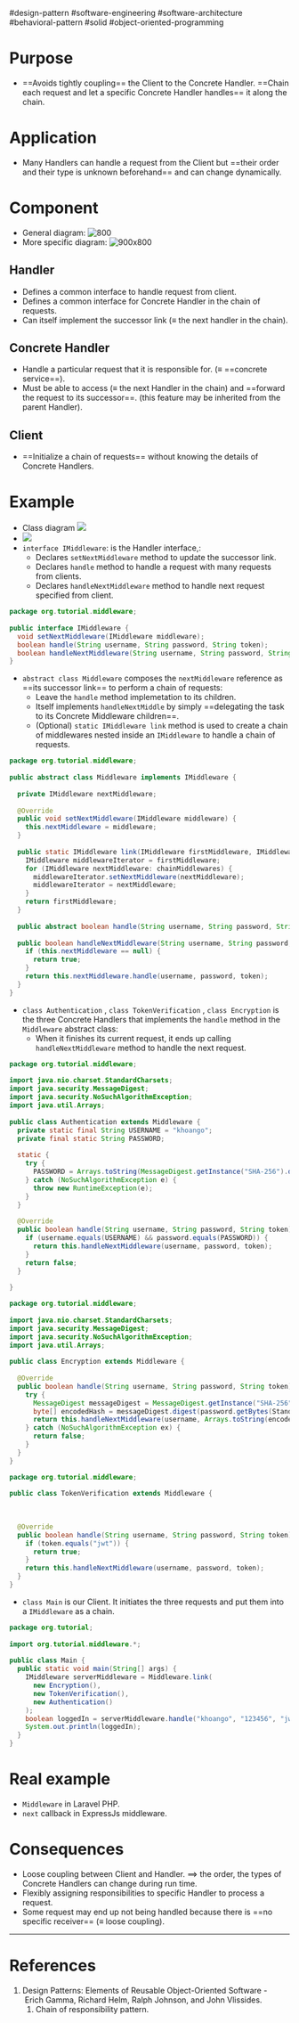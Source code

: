 #design-pattern  #software-engineering  #software-architecture #behavioral-pattern #solid #object-oriented-programming 

# Purpose
- ==Avoids tightly coupling== the Client to the Concrete Handler. ==Chain each request and let a specific Concrete Handler handles== it along the chain.
# Application
- Many Handlers can handle a request from the Client but ==their order and their type is unknown beforehand== and can change dynamically.
# Component
- General diagram: ![800](Pasted%20image%2020240717172829.png)
- More specific diagram: ![900x800](Pasted%20image%2020240717173021.png)
## Handler
- Defines a common interface to handle request from client.
- Defines a common interface for Concrete Handler in the chain of requests.
- Can itself implement the successor link ($\equiv$ the next handler in the chain).
## Concrete Handler
- Handle a particular request that it is responsible for. ($\equiv$ ==concrete service==).
- Must be able to access ($\equiv$ the next Handler in the chain) and ==forward the request to its successor==. (this feature may be inherited from the parent Handler).
## Client
- ==Initialize a chain of requests== without knowing the details of Concrete Handlers.

# Example
- Class diagram ![](Pasted%20image%2020240717180608.png)
- ![](Pasted%20image%2020240717195622.png)
- `interface IMiddleware`: is the Handler interface,:
	- Declares `setNextMiddleware` method to update the successor link.
	- Declares `handle`  method to handle a request with many requests from clients.
	- Declares `handleNextMiddleware` method to handle next request specified from client.
```java
package org.tutorial.middleware;  
  
public interface IMiddleware {  
  void setNextMiddleware(IMiddleware middleware);  
  boolean handle(String username, String password, String token);  
  boolean handleNextMiddleware(String username, String password, String token);  
}
```

- `abstract class Middleware` composes the `nextMiddleware` reference as ==its successor link== to perform a chain of requests:
	- Leave the `handle` method implemetation to its children.
	- Itself implements `handleNextMiddle` by simply ==delegating the task to its Concrete Middleware children==.
	- (Optional) `static IMiddleware link` method is used to create a chain of middlewares nested inside an `IMiddleware` to handle a chain of requests.
```java
package org.tutorial.middleware;  
  
public abstract class Middleware implements IMiddleware {  
  
  private IMiddleware nextMiddleware; 
  
  @Override  
  public void setNextMiddleware(IMiddleware middleware) {  
    this.nextMiddleware = middleware;  
  }  
  
  public static IMiddleware link(IMiddleware firstMiddleware, IMiddleware ...chainMiddlewares) {  
    IMiddleware middlewareIterator = firstMiddleware;  
    for (IMiddleware nextMiddleware: chainMiddlewares) {  
      middlewareIterator.setNextMiddleware(nextMiddleware);  
      middlewareIterator = nextMiddleware;  
    }  
    return firstMiddleware;  
  }  
  
  public abstract boolean handle(String username, String password, String token);  
  
  public boolean handleNextMiddleware(String username, String password, String token) {  
    if (this.nextMiddleware == null) {  
      return true;  
    }  
    return this.nextMiddleware.handle(username, password, token);  
  }  
}
```
- `class Authentication` , `class TokenVerification` , `class Encryption` is the three Concrete Handlers that implements the `handle` method in the `Middleware` abstract class:
	- When it finishes its current request, it ends up calling `handleNextMiddleware` method to handle the next request.
```java
package org.tutorial.middleware;  
  
import java.nio.charset.StandardCharsets;  
import java.security.MessageDigest;  
import java.security.NoSuchAlgorithmException;  
import java.util.Arrays;  
  
public class Authentication extends Middleware {  
  private static final String USERNAME = "khoango";  
  private final static String PASSWORD;  
  
  static {  
    try {  
      PASSWORD = Arrays.toString(MessageDigest.getInstance("SHA-256").digest("123456".getBytes(StandardCharsets.UTF_8)));  
    } catch (NoSuchAlgorithmException e) {  
      throw new RuntimeException(e);  
    }  
  }  
  
  @Override  
  public boolean handle(String username, String password, String token) {  
    if (username.equals(USERNAME) && password.equals(PASSWORD)) {  
      return this.handleNextMiddleware(username, password, token);  
    }  
    return false;  
  }  
  
}
```

```java
package org.tutorial.middleware;  
  
import java.nio.charset.StandardCharsets;  
import java.security.MessageDigest;  
import java.security.NoSuchAlgorithmException;  
import java.util.Arrays;  
  
public class Encryption extends Middleware {  
  
  @Override  
  public boolean handle(String username, String password, String token) {  
    try {  
      MessageDigest messageDigest = MessageDigest.getInstance("SHA-256");  
      byte[] encodedHash = messageDigest.digest(password.getBytes(StandardCharsets.UTF_8));  
      return this.handleNextMiddleware(username, Arrays.toString(encodedHash), token);  
    } catch (NoSuchAlgorithmException ex) {  
      return false;  
    }  
  }  
}
```

```java
package org.tutorial.middleware;  
  
public class TokenVerification extends Middleware {  
  
  
  
  @Override  
  public boolean handle(String username, String password, String token) {  
    if (token.equals("jwt")) {  
      return true;  
    }  
    return this.handleNextMiddleware(username, password, token);  
  }  
}
```

- `class Main` is our Client. It initiates the three requests and put them into a `IMiddleware` as a chain.
```java
package org.tutorial;  
  
import org.tutorial.middleware.*;  
  
public class Main {  
  public static void main(String[] args) {  
    IMiddleware serverMiddleware = Middleware.link(  
      new Encryption(),  
      new TokenVerification(),  
      new Authentication()  
    );  
    boolean loggedIn = serverMiddleware.handle("khoango", "123456", "jwt");  
    System.out.println(loggedIn);  
  }  
}
```

# Real example
- `Middleware` in Laravel PHP.
- `next` callback in ExpressJs middleware. 
# Consequences
- Loose coupling between Client and Handler. $\implies$ the order, the types of Concrete Handlers can change during run time.
- Flexibly assigning responsibilities to specific Handler to process a request.
- Some request may end up not being handled because there is ==no specific receiver== ($\equiv$ loose coupling).

---
# References
1. Design Patterns: Elements of Reusable Object-Oriented Software -  Erich Gamma, Richard Helm, Ralph Johnson, and John Vlissides.
	1. Chain of responsibility pattern.